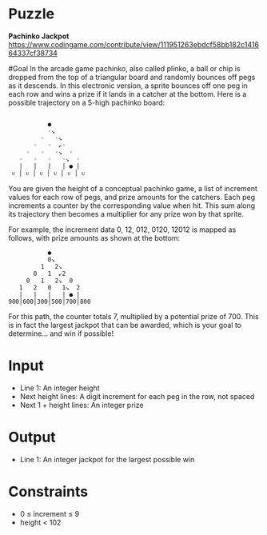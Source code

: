 # Puzzle
**Pachinko Jackpot** https://www.codingame.com/contribute/view/111951263ebdcf58bb182c141664337cf38734

#Goal
In the arcade game pachinko, also called plinko, a ball or chip is dropped from the top of a triangular board and randomly bounces off pegs as it descends. In this electronic version, a sprite bounces off one peg in each row and wins a prize if it lands in a catcher at the bottom. Here is a possible trajectory on a 5-high pachinko board:
```

           ●
           ◦↘
         ◦   ◦↘
       ◦   ◦  ↙◦
     ◦   ◦   ◦↘  ◦
   ◦   ◦   ◦   ◦↘  ◦
   |   |   |   | ● |
 ᴜ │ ᴜ │ ᴜ │ ᴜ │ ᴜ │ ᴜ
```

You are given the height of a conceptual pachinko game, a list of increment values for each row of pegs, and prize amounts for the catchers. Each peg increments a counter by the corresponding value when hit. This sum along its trajectory then becomes a multiplier for any prize won by that sprite.

For example, the increment data 0, 12, 012, 0120, 12012 is mapped as follows, with prize amounts as shown at the bottom:
```
           ●
           0↘
         1   2↘
       0   1  ↙2
     0   1   2↘  0
   1   2   0   1↘  2
   |   |   |   | ● |
900│600│300│500│700│800
```

For this path, the counter totals 7, multiplied by a potential prize of 700. This is in fact the largest jackpot that can be awarded, which is your goal to determine... and win if possible!

# Input
* Line 1: An integer height
* Next height lines: A digit increment for each peg in the row, not spaced
* Next 1 + height lines: An integer prize

# Output
* Line 1: An integer jackpot for the largest possible win

# Constraints
* 0 ≤ increment ≤ 9
* height < 102
